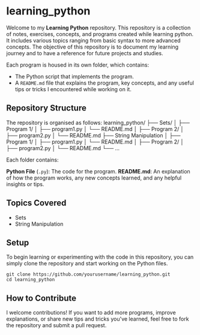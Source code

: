 # learning_python

Welcome to my **Learning Python** repository. This repository is a collection of notes, exercises, concepts, and programs created while learning python. It includes various topics ranging from basic syntax to more advanced concepts. The objective of this repository is to document my learning journey and to have a reference for future projects and studies.

Each program is housed in its own folder, which contains:
* The Python script that implements the program.
* A `README.md` file that explains the program, key concepts, and any useful tips or tricks I encountered while working on it.

## Repository Structure
The repository is organised as follows:
learning_python/
├── Sets/
│   ├── Program 1/
│        ├── program1.py
│        └── README.md
│   ├── Program 2/
│        ├── program2.py
│        └── README.md
├── String Manipulation
│   ├── Program 1/
│       ├── program1.py
│       └── README.md
│   ├── Program 2/
│        ├── program2.py
│        └── README.md
└── ...

Each folder contains:

**Python File** (`.py`): The code for the program.
**README.md**: An explanation of how the program works, any new concepts learned, and any helpful insights or tips.

## Topics Covered
* Sets
* String Manipulation

## Setup
To begin learning or experimenting with the code in this repository, you can simply clone the repository and start working on the Python files.
```
git clone https://github.com/yourusername/learning_python.git
cd learning_python
```

## How to Contribute
I welcome contributions! If you want to add more programs, improve explanations, or share new tips and tricks you've learned, feel free to fork the repository and submit a pull request.
